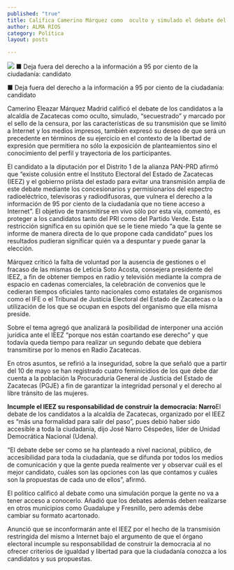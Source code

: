 ```yaml
---
published: "true"
title: Califica Camerino Márquez como  oculto y simulado el debate del IEEZ
author: ALMA RIOS
category: Política
layout: posts

---
```


![](http://i.imgur.com/IVk5xtYm.jpg)
■ Deja fuera del derecho a la información a 95 por ciento de la ciudadanía: candidato

■ Deja fuera del derecho a la información a 95 por ciento de la ciudadanía: candidato

Camerino Eleazar Márquez Madrid calificó el debate de los candidatos a la alcaldía de Zacatecas como oculto, simulado, “secuestrado” y marcado por el sello de la censura, por las características de su transmisión que se limitó a Internet y los medios impresos, también expresó su deseo de que será un precedente en términos de su ejercicio en el contexto de la libertad de expresión que permitiera no sólo la exposición de planteamientos sino el conocimiento del perfil y trayectoria de los participantes.

El candidato a la diputación por el Distrito 1 de la alianza PAN-PRD afirmó que “existe colusión entre el Instituto Electoral del Estado de Zacatecas (IEEZ) y el gobierno priísta del estado para evitar una transmisión amplia de este debate mediante los concesionarios y permisionarios del espectro radioeléctrico, televisoras y radiodifusoras, que vulnera el derecho a la información de 95 por ciento de la ciudadanía que no tiene acceso a Internet”.
El objetivo de transmitirse en vivo sólo por esta vía, comentó, es proteger a los candidatos tanto del PRI como del Partido Verde. Esta restricción significa en su opinión que se le tiene miedo “a que la gente se informe de manera directa de lo que propone cada candidato” pues los resultados pudieran significar quién va a despuntar y puede ganar la elección.

Márquez criticó la falta de voluntad por la ausencia de gestiones o el fracaso de las mismas de Leticia Soto Acosta, consejera presidente del IEEZ, a fin de obtener tiempos en radio y televisión mediante la compra de espacio en cadenas comerciales, la celebración de convenios que le cedieran tiempos oficiales tanto nacionales como estatales de organismos como el IFE o el Tribunal de Justicia Electoral del Estado de Zacatecas o la utilización de los que se ocupan en espots del organismo que ella misma preside.

Sobre el tema agregó que analizará la posibilidad de interponer una acción jurídica ante el IEEZ “porque nos están coartando ese derecho” y que todavía queda tiempo para realizar un segundo debate que debiera transmitirse por lo menos en Radio Zacatecas.

En otros asuntos, se refirió a la inseguridad, sobre la que señaló que a partir del 10 de mayo se han registrado cuatro feminicidios de los que debe dar cuenta a la población la Procuraduría General de Justicia del Estado de Zacatecas (PGJE) a fin de garantizar la integridad personal y el derecho al libre tránsito de las mujeres.

**Incumple el IEEZ su responsabilidad de construir la democracia: Narro**El debate de los candidatos a la alcaldía de Zacatecas, organizado por el IEEZ es “más una formalidad para salir del paso”, pues debió haber sido accesible a toda la ciudadanía, dijo José Narro Céspedes, líder de Unidad Democrática Nacional (Udena). 

“El debate debe ser como se ha planteado a nivel nacional, público, de accesibilidad para toda la ciudadanía, que se difunda por todos los medios de comunicación y que la gente pueda realmente ver y observar cuál es el mejor candidato, cuáles son las opciones con las que contamos y cuáles son la propuestas de cada uno de ellos”, afirmó.

El político calificó al debate como una simulación porque la gente no va a tener acceso a conocerlo. Añadió que los debates además deben realizarse en otros municipios como Guadalupe y Fresnillo, pero además debe cambiar su formato acartonado.

Anunció que se inconformarán ante el IEEZ por el hecho de la transmisión restringida del mismo a Internet bajo el argumento de que el órgano electoral incumple su responsabilidad de construir la democracia al no ofrecer criterios de igualdad y libertad para que la ciudadanía conozca a los candidatos y sus propuestas.
